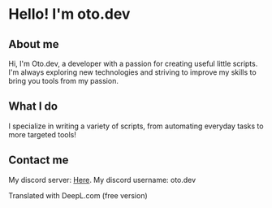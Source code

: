 # Hello! I'm oto.dev

## About me

Hi, I'm Oto.dev, a developer with a passion for creating useful little scripts. I'm always exploring new technologies and striving to improve my skills to bring you tools from my passion.

## What I do

I specialize in writing a variety of scripts, from automating everyday tasks to more targeted tools!

## Contact me

My discord server: [Here](https://discord.gg/NUuXqpGxqa). 
My discord username: oto.dev

Translated with DeepL.com (free version)
